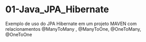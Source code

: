 # 01-Java_JPA_Hibernate
Exemplo de uso do JPA Hibernate em um projeto MAVEN com relacionamentos @ManyToMany , @ManyToOne, @OneToMany, @OneToOne 
